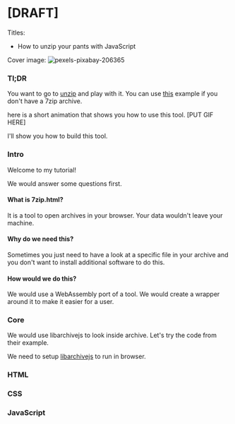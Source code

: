 # [DRAFT]

Titles:
- How to unzip your pants with JavaScript


Cover image:
![pexels-pixabay-206365](https://user-images.githubusercontent.com/12833067/118239041-f5b5d180-b4a1-11eb-991c-7c59aeb48165.jpg)



### Tl;DR

You want to go to [unzip](https://unzip.mpds.io) and play with it. You can use [this](https://unzip.mpds.io/?archiveUrl=https://mpds.io/calculations/NaCl_225_cF8.7z) example if you don't have a 7zip archive.

here is a short animation that shows you how to use this tool.
[PUT GIF HERE]

I'll show you how to build this tool.

### Intro

Welcome to my tutorial!

We would answer some questions first.

#### What is 7zip.html?

It is a tool to open archives in your browser. Your data wouldn't leave your machine.

#### Why do we need this?

Sometimes you just need to have a look at a specific file in your archive and you don't want to install additional software to do this.

#### How would we do this?

We would use a WebAssembly port of a tool. We would create a wrapper around it to make it easier for a user.

### Core

We would use libarchivejs to look inside archive. Let's try the code from their example.

We need to setup [libarchivejs](https://github.com/nika-begiashvili/libarchivejs) to run in browser.

### HTML

### CSS

### JavaScript
